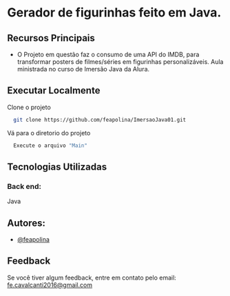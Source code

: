 # Gerador de figurinhas feito em Java.

## Recursos Principais
- O Projeto em questão faz o consumo de uma API do IMDB, para transformar posters de filmes/séries em figurinhas personalizáveis. Aula ministrada no curso de Imersão Java da Alura.

## Executar Localmente

Clone o projeto

```bash
  git clone https://github.com/feapolina/ImersaoJava01.git
```

Vá para o diretorio do projeto

```bash
  Execute o arquivo "Main"
```


## Tecnologias Utilizadas

### Back end:
Java


## Autores:

- [@feapolina](https://github.com/feapolina)

## Feedback

Se você tiver algum feedback, entre em contato pelo email: fe.cavalcanti2016@gmail.com
